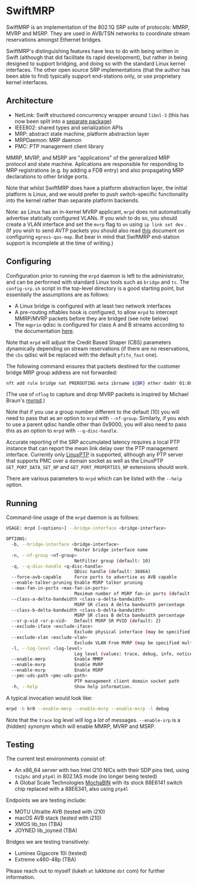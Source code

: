 # SwiftMRP

SwiftMRP is an implementation of the 802.1Q SRP suite of protocols: MMRP, MVRP and MSRP. They are used in AVB/TSN networks to coordinate stream reservations amongst Ethernet bridges.

SwiftMRP's distinguishing features have less to do with being written in Swift (although that did facilitate its rapid development), but rather in being designed to support bridging, and doing so with the standard Linux kernel interfaces. The other open source SRP implementations (that the author has been able to find) typically support end-stations only, or use proprietary kernel interfaces.

## Architecture

* NetLink: Swift structured concurrency wrapper around `libnl-3` (this has now been split into a [separate package](https://github.com/PADL/NetLinkSwift))
* IEEE802: shared types and serialization APIs
* MRP: abstract state machine, platform abstraction layer
* MRPDaemon: MRP daemon
* PMC: PTP management client library

MMRP, MVRP, and MSRP are "applications" of the generalized MRP protocol and state machine. Aplications are responsible for responding to MRP registrations (e.g. by adding a FDB entry) and also propagating MRP declarations to other bridge ports.

Note that whilst SwiftMRP does have a platform abstraction layer, the initial platform is Linux, and we would prefer to push switch-specific functionality into the kernel rather than separate platform backends.

Note: as Linux has an in-kernel MVRP applicant, `mrpd` does not automatically advertise statically configured VLANs. If you wish to do so, you should create a VLAN interface and set the `mvrp` flag to `on` using `ip link set dev` . (If you wish to send AVTP packets you should also read [this](https://tsn.readthedocs.io/vlan.html) document on configuring `egress-qos-map`. But bear in mind that SwiftMRP end-station support is incomplete at the time of writing.)

## Configuring

Configuration prior to running the `mrpd` daemon is left to the administrator, and can be performed with standard Linux tools such as `bridge` and `tc`. The `config-srp.sh` script in the top-level directory is a good starting point, but essentially the assumptions are as follows:

* A Linux bridge is configured with at least two network interfaces
* A pre-routing nftables hook is configured, to allow `mrpd` to intercept MMRP/MVRP packets before they are bridged (see note below)
* The `mqprio` qdisc is configured for class A and B streams according to the documentation [here](https://tsn.readthedocs.io/qdiscs.html).

Note that `mrpd` will adjust the Credit Based Shaper (CBS) parameters dynamically depending on stream reservations (if there are no reservations, the `cbs` qdisc will be replaced with the default `pfifo_fast` one).

The following command ensures that packets destined for the customer bridge MRP group address are not forwarded:

```bash
nft add rule bridge nat PREROUTING meta ibrname ${BR} ether daddr 01:80:c2:00:00:21 log group 10 drop
```

(The use of `nflog` to capture and drop MVRP packets is inspired by Michael Braun's [mvrpd](https://github.com/michael-dev/mvrpd).)

Note that if you use a group number different to the default (10) you will need to pass that as an option to `mrpd` with `--nf-group`. Similarly, if you wish to use a parent qdisc handle other than 0x9000, you will also need to pass this as an option to `mrpd` with `--q-disc-handle`.

Accurate reporting of the SRP accumulated latency requires a local PTP instance that can report the mean link delay over the PTP management interface. Currently only [LinuxPTP](https://linuxptp.nwtime.org) is supported, although any PTP server that supports PMC over a domain socket as well as the LinuxPTP `GET_PORT_DATA_SET_NP` and `GET_PORT_PROPERTIES_NP` extensions should work.

There are various parameters to `mrpd` which can be listed with the `--help` option.

## Running

Command-line usage of the `mrpd` daemon is as follows:

```bash
USAGE: mrpd [<options>] --bridge-interface <bridge-interface>

OPTIONS:
  -b, --bridge-interface <bridge-interface>
                          Master bridge interface name
  -n, --nf-group <nf-group>
                          NetFilter group (default: 10)
  -q, --q-disc-handle <q-disc-handle>
                          QDisc handle (default: 36864)
  --force-avb-capable     Force ports to advertise as AVB capable
  --enable-talker-pruning Enable MSRP talker pruning
  --max-fan-in-ports <max-fan-in-ports>
                          Maximum number of MSRP fan-in ports (default: 0)
  --class-a-delta-bandwidth <class-a-delta-bandwidth>
                          MSRP SR class A delta bandwidth percentage
  --class-b-delta-bandwidth <class-b-delta-bandwidth>
                          MSRP SR class B delta bandwidth percentage
  --sr-p-vid <sr-p-vid>   Default MSRP SR PVID (default: 2)
  --exclude-iface <exclude-iface>
                          Exclude physical interface (may be specified multiple times)
  --exclude-vlan <exclude-vlan>
                          Exclude VLAN From MVRP (may be specified multiple times)
  -l, --log-level <log-level>
                          Log level (values: trace, debug, info, notice, warning, error, critical; default: info)
  --enable-mmrp           Enable MMRP
  --enable-mvrp           Enable MVRP
  --enable-msrp           Enable MSRP
  --pmc-uds-path <pmc-uds-path>
                          PTP management client domain socket path
  -h, --help              Show help information.
```

A typical invocation would look like:

```bash
mrpd -b br0 --enable-mmrp --enable-mvrp --enable-msrp -l debug
```

Note that the `trace` log level will log a _lot_ of messages. `--enable-srp` is a (hidden) synonym which will enable MMRP, MVRP and MSRP.

## Testing

The current test environments consist of:

* An x86\_64 server with two Intel i210 NICs with their SDP pins tied, using `ts2phc` and `ptp4l` in 802.1AS mode (no longer being tested)
* A Global Scale Technologies [MochaBIN](https://globalscaletechnologies.com/product/mochabin-copy/) with its stock 88E6141 switch chip replaced with a 88E6341, also using `ptp4l`

Endpoints we are testing include:

* MOTU Ultralite AVB (tested with i210)
* macOS AVB stack (tested with i210)
* XMOS lib\_tsn (TBA)
* JOYNED lib\_joyned (TBA)

Bridges we are testing transitively:

* Luminex Gigacore 10i (tested)
* Extreme x460-48p (TBA)

Please reach out to myself (lukeh `at` lukktone `dot` com) for further information.
